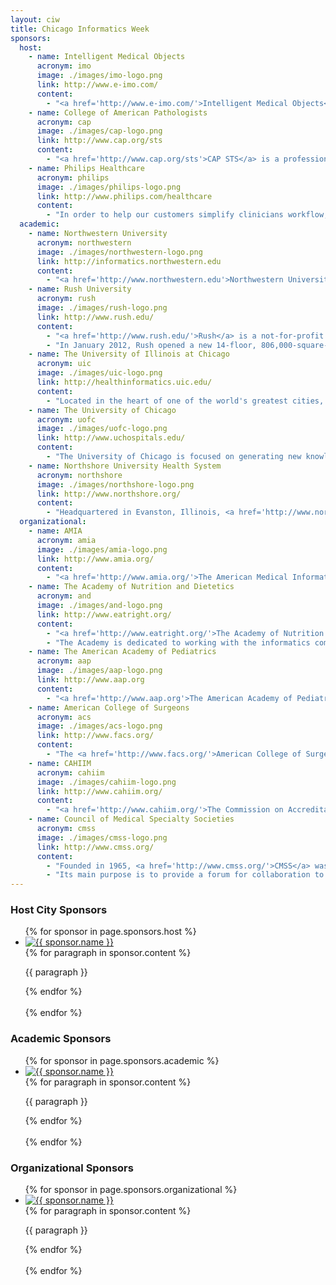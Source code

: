 ```yaml
---
layout: ciw
title: Chicago Informatics Week
sponsors:
  host:
    - name: Intelligent Medical Objects
      acronym: imo
      image: ./images/imo-logo.png
      link: http://www.e-imo.com/
      content:
        - "<a href='http://www.e-imo.com/'>Intelligent Medical Objects</a> (IMO) develops, manages, and licenses medical vocabularies and software applications for health care organizations. IMO's Clinical Interface Terminology products provide seamless mapping of diagnostic terminologies to billing codes and medical concepts. IMO provides the tools necessary for health care organizations to authoritatively support uniform labeling of health profiles, services rendered and outcomes across their enterprise. This intersection of clinical and financial data provides health care organizations with dependable quality information to deliver services, bear risk, and to enable efficient, cost-effective operation and accountability. Headquartered in suburban Chicago, the company has over 1,500 hospitals and 300,000 physicians using IMO content daily. Learn more at <a href='http://www.e-imo.com/'>www.e-imo.com</a>."
    - name: College of American Pathologists
      acronym: cap
      image: ./images/cap-logo.png
      link: http://www.cap.org/sts
      content:
        - "<a href='http://www.cap.org/sts'>CAP STS</a> is a professional services provider with a diversified service offering related to health IT strategy and planning; clinical health information management; and health care standards. CAP STS helps providers navigate complex issues and meet Meaningful Use requirements and has expertise in working with health care standards such as SNOMED Clinical Terms&reg; (SNOMED CT&reg;), LOINC&reg;, RxNorm, and other clinical terminology standards that advance electronic health record interoperability. <a href='http://www.cap.org/sts'>cap.org/sts</a>"
    - name: Philips Healthcare
      acronym: philips
      image: ./images/philips-logo.png
      link: http://www.philips.com/healthcare
      content:
        - "In order to help our customers simplify clinicians workflow, improve financial outcomes, and, ultimately, help improve and save lives, Philips excels at putting clinical intelligence to work. With patient care and clinical informatics solutions that touch patients directly, we draw on an ever-expanding body of knowledge to provide smart clinical decision support solutions. Intelligence, interoperability, mobility and telehealth empower informed clinical decisions, drive productivity, streamline workflow and, and improve the bottom line. That's the power of Clinical IT@work. <a href='http://www.philips.com/healthcare'>www.philips.com/healthcare</a> 800-934-7372."
  academic:
    - name: Northwestern University
      acronym: northwestern
      image: ./images/northwestern-logo.png
      link: http://informatics.northwestern.edu
      content:
        - "<a href='http://www.northwestern.edu'>Northwestern University</a> combines innovative teaching and pioneering research in a highly collaborative environment that transcends traditional academic boundaries. It provides students and faculty exceptional opportunities for intellectual, personal and professional growth in a setting enhanced by the richness of Chicago.  Informatics at Northwestern University includes a wide range of research activities and educational opportunities.  Learn more at <a href='http://informatics.northwestern.edu'>informatics.northwestern.edu</a>."
    - name: Rush University
      acronym: rush
      image: ./images/rush-logo.png
      link: http://www.rush.edu/
      content:
        - "<a href='http://www.rush.edu/'>Rush</a> is a not-for-profit academic medical center comprising Rush University Medical Center, Rush University, Rush Oak Park Hospital and Rush Health. Rush's mission is to provide the best possible care for its patients.  Educating tomorrow's health care professionals, researching new and more advanced treatment options, transforming its facilities and investing in new technologies&mdash;all are undertaken with the drive to improve patient care now, and for the future."
        - "In January 2012, Rush opened a new 14-floor, 806,000-square-foot hospital building. The new hospital, called the Tower, is the centerpiece of a ten-year, $1 billion campus redevelopment plan called the Rush Transformation, which also includes completion of a new orthopedics building, a new parking garage and central power plant, renovations of selected existing buildings and demolition of obsolete buildings. The Tower is designed and built to conserve energy and water, reduce waste and use sustainable building materials. It has earned LEED Gold certification from the U.S. Green Building Council and is the largest new construction health care project in the world to do so.  It is the only full-service green hospital in Chicago."
    - name: The University of Illinois at Chicago
      acronym: uic
      image: ./images/uic-logo.png
      link: http://healthinformatics.uic.edu/
      content:
        - "Located in the heart of one of the world's greatest cities, the <a href='http://www.uic.edu/'>University of Illinois at Chicago</a> is a major research university dedicated to providing a world-class education for all of its students. As one of the nation's oldest and most prestigious academic programs, the Health Informatics curriculum at UIC is acknowledged as the leader in undergraduate and graduate health informatics education. Our suite of <a href='http://healthinformatics.uic.edu/'>online programs in Health Informatics</a> include: Master of Science in Health Informatics, Master of Science in Health Informatics Research Track, and Post-Master's Certificate in Health Informatics. Informatics at University of Illinois at Chicago includes a wide range of <a href='http://www.uic.edu/depts/mcam/CCTS/BI/'>research activities and services</a>."
    - name: The University of Chicago
      acronym: uofc
      image: ./images/uofc-logo.png
      link: http://www.uchospitals.edu/
      content:
        - "The University of Chicago is focused on generating new knowledge by crossing traditional disciplinary boundaries to transform the way we understand business, economics,law, religion, physics, chemistry, biology, and medicine, among other fields. This interdisciplinary approach is infused in our undergraduate and graduate programs which train future generations of scholars, scientists, educators, and world leaders and emphasize critical thinking and broad interdisciplinary exposure to the full range of intellectual discovery. Biomedical Informatics at the University of Chicago brings together several world-class programs from across the university, including the <a href='http://cri.uchicago.edu'>Center for Research Informatics</a>, the <a href='http://rcc.uchicago.edu'>Research Computing Center</a>, the <a href='http://www.ci.uchicago.edu'>Computation Institute</a>, and the <a href='http://www.igsb.anl.gov'>Institute for Genomics and Systems Biology</a>. These groups encompass facilities that reach across the University of Chicago and Argonne National Laboratory and support a broad range of educational and research activities. For further information, contact the group above or email <a href='mailto:cri@bsd.uchicago.edu'>cri@bsd.uchicago.edu</a>."
    - name: Northshore University Health System
      acronym: northshore
      image: ./images/northshore-logo.png
      link: http://www.northshore.org/
      content:
        - "Headquartered in Evanston, Illinois, <a href='http://www.northshore.org/'>NorthShore University HealthSystem</a> (NorthShore) is a comprehensive, fully integrated, healthcare delivery system that serves the Chicago region. The system includes four hospitals in Evanston, Glenview, Highland Park and Skokie. NorthShore employs approximately 10,000 and has 2,400 affiliated physicians, including an 800+ physician, multispecialty group practice with over 100 office locations under NorthShore Medical Group. NorthShore supports teaching and research as the principal teaching affiliate for the University of Chicago Pritzker School of Medicine.  NorthShore's <a href='http://www.northshore.org/research/centers/Center-for-Clinical-and-Research-Informatics/'>Center for Clinical and Research informatics</a>, a nationally recognized leader in clinical research informatics, builds upon NorthShore's award-winning electronic health record, patient portal and extensive data warehouse to preserve and improve human life through innovative collection and use of clinical data."
  organizational:
    - name: AMIA
      acronym: amia
      image: ./images/amia-logo.png
      link: http://www.amia.org/
      content:
        - "<a href='http://www.amia.org/'>The American Medical Informatics Association</a>, the leading professional association for informatics professionals, serves as the voice of the nation's top biomedical and health informatics professionals and plays an important role in medicine, health care, and science, encouraging the use of data, information and knowledge to improve both human health and delivery of healthcare services."
    - name: The Academy of Nutrition and Dietetics
      acronym: and
      image: ./images/and-logo.png
      link: http://www.eatright.org/
      content:
        - "<a href='http://www.eatright.org/'>The Academy of Nutrition and Dietetics</a> (formerly the American Dietetic Association) represents the largest organization of food and nutrition professionals in the world.  Over 73,000 members practice in one or more of six different areas of practice: research, clinical nutrition, food and nutrition management, community nutrition, education and consultation/business practice.  The Academy is leveraging a decade of standardized nutrition terminology  and defined care process work to assure the inclusion of nutrition in health information technology adoption and use in the United States.  Nutrition influences 11 of the top 15 causes of death in the United States, creating a substantial opportunity to positively influence health and health care with digital data."
        - "The Academy is dedicated to working with the informatics community to create multi-disciplinary, patient centric electronic health care. Additional information is available at: <a href='http://www.eatright.org/'>www.eatright.org</a>."
    - name: The American Academy of Pediatrics
      acronym: aap
      image: ./images/aap-logo.png
      link: http://www.aap.org
      content:
        - "<a href='http://www.aap.org'>The American Academy of Pediatrics</a> is an organization of 60,000 pediatricians committed to the optimal physical, mental, and social health and well-being for all infants, children, adolescents, and young adults. The Academy mission is accomplished through supporting the professional needs of its members. Members include primary care pediatricians, pediatric medical subspecialists, and pediatric surgical specialists from all 50 US states, Canada, Mexico, and other territories."
    - name: American College of Surgeons
      acronym: acs
      image: ./images/acs-logo.png
      link: http://www.facs.org/
      content:
        - "The <a href='http://www.facs.org/'>American College of Surgeons</a> is a scientific and educational organization of surgeons that was founded in 1913 to raise the standards of surgical practice and improve the care of the surgical patient. The College is dedicated to the ethical and competent practice of surgery. Its achievements have significantly influenced the course of scientific surgery in America and have established it as an important advocate for all surgical patients. The College has more than 78,000 members and is the largest organization of surgeons in the world. For more information, visit <a href='http://www.facs.org/'>www.facs.org</a>."
    - name: CAHIIM
      acronym: cahiim
      image: ./images/cahiim-logo.png
      link: http://www.cahiim.org/
      content:
        - "<a href='http://www.cahiim.org/'>The Commission on Accreditation for Health Informatics and Information Management Education</a> (CAHIIM) accredits associate and baccalaureate degree programs in health information management, and masters’ degree programs in health informatics and health information management professions in the United States and Puerto Rico.  CAHIIM strives to serve students, degree-granting academic institutions, educators, health information management and informatics-related professional associations, employers and the general public through comprehensive, fair and effective accreditation activities.  All CAHIIM accredited programs exemplify academic quality, student achievement and outcomes reporting, maintain best practices for continuous quality and program improvement, and meet healthcare industry expected knowledge and skills relevant to today’s electronic health information environment.  Through its partnership with academe and the practice fields, CAHIIM serves colleges and universities in a voluntary peer review process as a means to continuously improve quality education to meet healthcare and research needs.  As a result, CAHIIM accreditation becomes the benchmark by which students and employers determine the integrity of health informatics and health information management higher education. For more information visit <a href='http://www.cahiim.org/'> www.cahiim.org </a>."
    - name: Council of Medical Specialty Societies
      acronym: cmss
      image: ./images/cmss-logo.png
      link: http://www.cmss.org/
      content:
        - "Founded in 1965, <a href='http://www.cmss.org/'>CMSS</a> was created to provide an independent forum for the discussion by medical specialists of issues of  national interest and mutual concern. Today, CMSS represents thirty-nine societies with an aggregate membership  of 700,000 U.S. physicians."
        - "Its main purpose is to provide a forum for collaboration to influence policy, medical education and accreditation from a broad, cross-specialty perspective. CMSS is the unified voice for specialty societies established to improve the United States' healthcare system and health of the public."
---
```


<h3 class='sponsors'>Host City Sponsors</h3>

<ul class='sponsors'>
  {% for sponsor in page.sponsors.host %}
  <li class='{{ sponsor.acronym }}'>
    <div class='logo'>
      <a href='{{ sponsor.link }}'>
        <img src='{{ sponsor.image }}' alt='{{ sponsor.name }}'/>
      </a>
    </div>
    <div class='description'>
      {% for paragraph in sponsor.content %}
      <p>{{ paragraph }}</p>
      {% endfor %}
    </div>
    <br class='clear'/>
  </li>
  {% endfor %}
</ul>

<h3 class='sponsors'>Academic Sponsors</h3>

<ul class='sponsors'>
  {% for sponsor in page.sponsors.academic %}
  <li class='{{ sponsor.acronym }}'>
    <div class='logo'>
      <a href='{{ sponsor.link }}'>
        <img src='{{ sponsor.image }}' alt='{{ sponsor.name }}'/>
      </a>
    </div>
    <div class='description'>
      {% for paragraph in sponsor.content %}
      <p>{{ paragraph }}</p>
      {% endfor %}
    </div>
    <br class='clear'/>
  </li>
  {% endfor %}
</ul>

<h3 class='sponsors'>Organizational Sponsors</h3>

<ul class='sponsors'>
  {% for sponsor in page.sponsors.organizational %}
  <li class='{{ sponsor.acronym }}'>
    <div class='logo'>
      <a href='{{ sponsor.link }}'>
        <img src='{{ sponsor.image }}' alt='{{ sponsor.name }}'/>
      </a>
    </div>
    <div class='description'>
      {% for paragraph in sponsor.content %}
      <p>{{ paragraph }}</p>
      {% endfor %}
    </div>
    <br class='clear'/>
  </li>
  {% endfor %}
</ul>